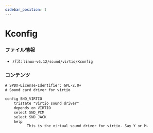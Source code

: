 ```yaml
---
sidebar_position: 1
---
```

# Kconfig

### ファイル情報

- パス: `linux-v6.12/sound/virtio/Kconfig`

### コンテンツ

```txt
# SPDX-License-Identifier: GPL-2.0+
# Sound card driver for virtio

config SND_VIRTIO
	tristate "Virtio sound driver"
	depends on VIRTIO
	select SND_PCM
	select SND_JACK
	help
          This is the virtual sound driver for virtio. Say Y or M.

```
